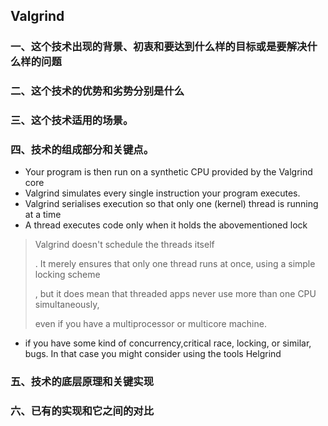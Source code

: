 ##  Valgrind  

### 一、这个技术出现的背景、初衷和要达到什么样的目标或是要解决什么样的问题





### 二、这个技术的优势和劣势分别是什么 







### 三、这个技术适用的场景。









### 四、技术的组成部分和关键点。

- Your program is then run on a synthetic CPU provided by the Valgrind core  
- Valgrind simulates every single instruction your program executes.  
- Valgrind serialises execution so that only one (kernel) thread is running at a time  
- A thread executes code only when it holds the abovementioned lock  

> Valgrind doesn't schedule the threads itself
>
> . It merely ensures that only one thread runs at once, using a simple locking scheme  
>
> , but it does mean that threaded apps never use more than one CPU simultaneously, 
>
> even if you have a multiprocessor or multicore machine.  

-  if you have some kind of concurrency,critical race, locking, or similar, bugs. In that case you might consider using the tools Helgrind  



### 五、技术的底层原理和关键实现

### 六、已有的实现和它之间的对比




